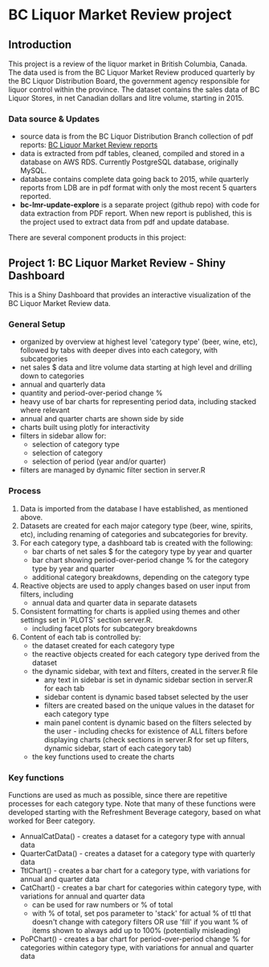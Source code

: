# BC Liquor Market Review project

## Introduction

This project is a review of the liquor market in British Columbia, Canada. 
The data used is from the BC Liquor Market Review produced quarterly by the BC Liquor Distribution Board, 
the government agency responsible for liquor control within the province. 
The dataset contains the sales data of BC Liquor Stores, in net Canadian dollars and litre volume, starting in 2015. 

### Data source & Updates

* source data is from the BC Liquor Distribution Branch collection of pdf reports: [BC Liquor Market Review reports](https://www.bcldb.com/publications/liquor-market-review)
* data is extracted from pdf tables, cleaned, compiled and stored in a database on AWS RDS. Currently PostgreSQL database, originally MySQL.
* database contains complete data going back to 2015, 
while quarterly reports from LDB are in pdf format with only the most recent 5 quarters reported.
* **bc-lmr-update-explore** is a separate project (github repo) with code for data extraction from PDF report. When new report is published, this is the project used to extract data from pdf and update database.

There are several component products in this project:

## Project 1: BC Liquor Market Review - Shiny Dashboard

This is a Shiny Dashboard that provides an interactive visualization of the BC Liquor Market Review data.

### General Setup

* organized by overview at highest level 'category type' (beer, wine, etc), 
followed by tabs with deeper dives into each category, with subcategories
* net sales $ data and litre volume data starting at high level and drilling down to categories
* annual and quarterly data
* quantity and period-over-period change %
* heavy use of bar charts for representing period data, including stacked where relevant
* annual and quarter charts are shown side by side
* charts built using plotly for interactivity
* filters in sidebar allow for:
  * selection of category type
  * selection of category
  * selection of period (year and/or quarter)
* filters are managed by dynamic filter section in server.R

### Process

1. Data is imported from the database I have established, as mentioned above.
2. Datasets are created for each major category type (beer, wine, spirits, etc), 
including renaming of categories and subcategories for brevity.
4. For each category type, a dashboard tab is created with the following:
   * bar charts of net sales $ for the category type by year and quarter
   * bar chart showing period-over-period change % for the category type by year and quarter
   * additional category breakdowns, depending on the category type
5. Reactive objects are used to apply changes based on user input from filters, including
   * annual data and quarter data in separate datasets
6. Consistent formatting for charts is applied using themes and other settings set in 'PLOTS' section server.R.
   * including facet plots for subcategory breakdowns
7. Content of each tab is controlled by:
   * the dataset created for each category type
   * the reactive objects created for each category type derived from the dataset
   * the dynamic sidebar, with text and filters, created in the server.R file
      * any text in sidebar is set in dynamic sidebar section in server.R for each tab
      * sidebar content is dynamic based tabset selected by the user
      * filters are created based on the unique values in the dataset for each category type
      * main panel content is dynamic based on the filters selected by the user - including 
      checks for existence of ALL filters before displaying charts 
      (check sections in server.R for set up filters, dynamic sidebar, start of each category tab)
   * the key functions used to create the charts

### Key functions

Functions are used as much as possible, since there are repetitive processes for each category type. 
Note that many of these functions were developed starting with the Refreshment Beverage category, 
based on what worked for Beer category.

* AnnualCatData() - creates a dataset for a category type with annual data
* QuarterCatData() - creates a dataset for a category type with quarterly data
* TtlChart() - creates a bar chart for a category type, with variations for annual and quarter data
* CatChart() - creates a bar chart for categories within category type, 
with variations for annual and quarter data
  * can be used for raw numbers or % of total
  * with % of total, set pos parameter to 'stack' for actual % of ttl that doesn't change with category filters 
  OR use 'fill' if you want % of items shown to always add up to 100% (potentially misleading)
* PoPChart() - creates a bar chart for period-over-period change % for categories within category type, 
with variations for annual and quarter data
